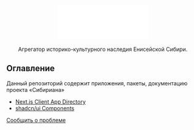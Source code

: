 <p align="center">
  <picture>
  <source media="(prefers-color-scheme: dark)" srcset="https://raw.githubusercontent.com/dkrasnovdev/siberiana-public-assets/main/assets/siberiana-logo-dark-background.svg">
  <img src="https://raw.githubusercontent.com/dkrasnovdev/siberiana-public-assets/main/assets/siberiana-logo-dark-background.svg" width="240" height="90" alt="Logo for Siberiana">
</picture>
</p>

<p align="center">
  Агрегатор историко-культурного наследия Енисейской Сибири.
</p>

## Оглавление

Данный репозиторий содержит приложения, пакеты, документацию проекта «Сибириана»

- [Next.js Client App Directory](https://github.com/dkrasnovdev/siberiana/tree/main/apps/client)
- [shadcn/ui Components](https://ui.shadcn.com/)

[Сообщить о проблеме](https://github.com/dkrasnovdev/siberiana/issues/new)
